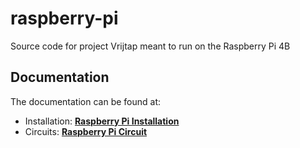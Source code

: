 # raspberry-pi

Source code for project Vrijtap meant to run on the Raspberry Pi 4B

## Documentation

The documentation can be found at:

- Installation: **[Raspberry Pi Installation](https://vrijtap.github.io/documentation/raspberry-pi/installation/)**
- Circuits: **[Raspberry Pi Circuit](https://vrijtap.github.io/documentation/raspberry-pi/circuit/)**
